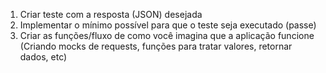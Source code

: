 1. Criar teste com a resposta (JSON) desejada
2. Implementar o mínimo possível para que o teste seja executado (passe)
3. Criar as funções/fluxo de como você imagina que a aplicação funcione (Criando mocks de requests, funções para tratar valores, retornar dados, etc)
